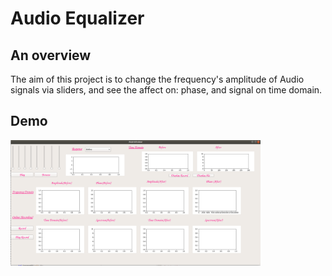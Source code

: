# Audio Equalizer

## An overview
The aim of this project is to change the frequency's amplitude of Audio signals via sliders, and see the affect on: phase, and signal on time domain. 

## Demo
<img src="demo.png" width="400">
